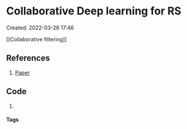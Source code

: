 # Collaborative Deep learning for RS
Created: 2022-03-26 17:46

[[Collaborative filtering]]

## References
1. [Paper](https://arxiv.org/pdf/1409.2944.pdf)

## Code
1. 

#### Tags